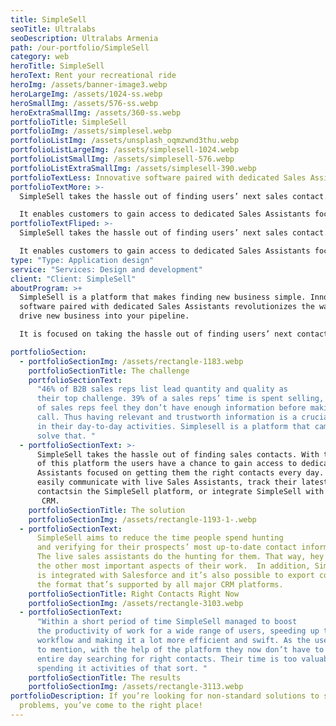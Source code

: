 ```yaml
---
title: SimpleSell
seoTitle: Ultralabs
seoDescription: Ultralabs Armenia
path: /our-portfolio/SimpleSell
category: web
heroTitle: SimpleSell
heroText: Rent your recreational ride
heroImg: /assets/banner-image3.webp
heroLargeImg: /assets/1024-ss.webp
heroSmallImg: /assets/576-ss.webp
heroExtraSmallImg: /assets/360-ss.webp
portfolioTitle: SimpleSell
portfolioImg: /assets/simplesel.webp
portfolioListImg: /assets/unsplash_oqmzwnd3thu.webp
portfolioListLargeImg: /assets/simplesell-1024.webp
portfolioListSmallImg: /assets/simplesell-576.webp
portfolioListExtraSmallImg: /assets/simplesell-390.webp
portfolioTextLess: Innovative software paired with dedicated Sales Assistants.
portfolioTextMore: >-
  SimpleSell takes the hassle out of finding users’ next sales contact.

  It enables customers to gain access to dedicated Sales Assistants focused on getting them the right contacts every day.
portfolioTextFliped: >-
  SimpleSell takes the hassle out of finding users’ next sales contact.

  It enables customers to gain access to dedicated Sales Assistants focused on getting them the right contacts every day.
type: "Type: Application design"
service: "Services: Design and development"
client: "Client: SimpleSell"
aboutProgram: >+
  SimpleSell is a platform that makes finding new business simple. Innovative
  software paired with dedicated Sales Assistants revolutionizes the way you
  drive new business into your pipeline.

  It is focused on taking the hassle out of finding users’ next contact. The Sales Platform integrates with Salesforce.com making the pushing of contacts from SimpleSell to Salesforce.com fast and easy.

portfolioSection:
  - portfolioSectionImg: /assets/rectangle-1183.webp
    portfolioSectionTitle: The challenge
    portfolioSectionText:
      "46% of B2B sales reps list lead quantity and quality as
      their top challenge. 39% of a sales reps’ time is spent selling, and 42%
      of sales reps feel they don’t have enough information before making a
      call. Thus having relevant and trustworth information is a crucial factor
      in their day-to-day activities. Simplesell is a platform that came to
      solve that. "
  - portfolioSectionText: >-
      SimpleSell takes the hassle out of finding sales contacts. With the help
      of this platform the users have a chance to gain access to dedicated Sales
      Assistants focused on getting them the right contacts every day. They can
      easily communicate with live Sales Assistants, track their latest
      contactsin the SimpleSell platform, or integrate SimpleSell with their 
       CRM.
    portfolioSectionTitle: The solution
    portfolioSectionImg: /assets/rectangle-1193-1-.webp
  - portfolioSectionText:
      SimpleSell aims to reduce the time people spend hunting
      and verifying for their prospects’ most up-to-date contact information.
      The live sales assistants do the hunting for them. That way, hey focus on
      the other most important aspects of their work.  In addition, SimpleSell
      is integrated with Salesforce and it’s also possible to export contacts in
      the format that’s supported by all major CRM platforms.
    portfolioSectionTitle: Right Contacts Right Now
    portfolioSectionImg: /assets/rectangle-3103.webp
  - portfolioSectionText:
      "Within a short period of time SimpleSell managed to boost
      the productivity of work for a wide range of users, speeding up their
      workflow and making it a lot more efficient and swift. As the users like
      to mention, with the help of the platform they now don’t have to spend an
      entire day searching for right contacts. Their time is too valuable to be
      spending it activities of that sort. "
    portfolioSectionTitle: The results
    portfolioSectionImg: /assets/rectangle-3113.webp
portfolioDescription: If you’re looking for non-standard solutions to standard
  problems, you’ve come to the right place!
---
```

